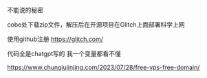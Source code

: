 不能说的秘密

cobe处下载zip文件，解压后在开源项目在Glitch上面部署科学上网

使用github注册  https://glitch.com/

代码全是chatgpt写的 我一个变量都看不懂

https://www.chunqiujinjing.com/2023/07/28/free-vps-free-domain/

